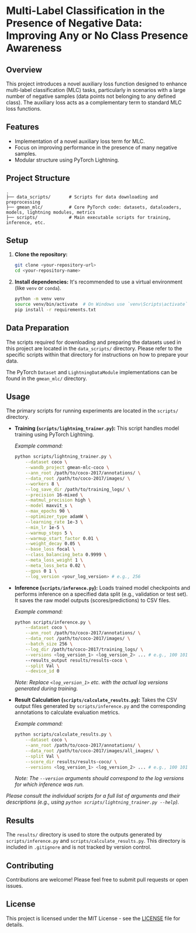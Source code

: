 # Multi-Label Classification in the Presence of Negative Data: Improving Any or No Class Presence Awareness

## Overview

This project introduces a novel auxiliary loss function designed to enhance multi-label classification (MLC) tasks, particularly in scenarios with a large number of negative samples (data points not belonging to any defined class). The auxiliary loss acts as a complementary term to standard MLC loss functions.

## Features

*   Implementation of a novel auxiliary loss term for MLC.
*   Focus on improving performance in the presence of many negative samples.
*   Modular structure using PyTorch Lightning.

## Project Structure

```
.
├── data_scripts/       # Scripts for data downloading and preprocessing
├── gmean_mlc/          # Core PyTorch code: datasets, dataloaders, models, lightning modules, metrics
├── scripts/            # Main executable scripts for training, inference, etc.
```

## Setup

1.  **Clone the repository:**
    ```bash
    git clone <your-repository-url>
    cd <your-repository-name>
    ```

2.  **Install dependencies:**
    It's recommended to use a virtual environment (like `venv` or `conda`).
    ```bash
    python -m venv venv
    source venv/bin/activate  # On Windows use `venv\Scripts\activate`
    pip install -r requirements.txt
    ```

## Data Preparation

The scripts required for downloading and preparing the datasets used in this project are located in the `data_scripts/` directory. Please refer to the specific scripts within that directory for instructions on how to prepare your data.

The PyTorch `Dataset` and `LightningDataModule` implementations can be found in the `gmean_mlc/` directory.

## Usage

The primary scripts for running experiments are located in the `scripts/` directory.

*   **Training (`scripts/lightning_trainer.py`):** This script handles model training using PyTorch Lightning.

    *Example command:*
    ```bash
    python scripts/lightning_trainer.py \
        --dataset coco \
        --wandb_project gmean-mlc-coco \
        --ann_root /path/to/coco-2017/annotations/ \
        --data_root /path/to/coco-2017/images/ \
        --workers 8 \
        --log_save_dir /path/to/training_logs/ \
        --precision 16-mixed \
        --matmul_precision high \
        --model maxvit_s \
        --max_epochs 90 \
        --optimizer_type adamW \
        --learning_rate 1e-3 \
        --min_lr 1e-5 \
        --warmup_steps 5 \
        --warmup_start_factor 0.01 \
        --weight_decay 0.05 \
        --base_loss focal \
        --class_balancing_beta 0.9999 \
        --meta_loss_weight 1 \
        --meta_loss_beta 0.02 \
        --gpus 0 1 \
        --log_version <your_log_version> # e.g., 256
    ```

*   **Inference (`scripts/inference.py`):** Loads trained model checkpoints and performs inference on a specified data split (e.g., validation or test set). It saves the raw model outputs (scores/predictions) to CSV files.

    *Example command:*
    ```bash
    python scripts/inference.py \
        --dataset coco \
        --ann_root /path/to/coco-2017/annotations/ \
        --data_root /path/to/coco-2017/images/ \
        --batch_size 256 \
        --log_dir /path/to/coco-2017/training_logs/ \
        --versions <log_version_1> <log_version_2> ... # e.g., 100 101 102 \
        --results_output results/results-coco \
        --split Val \
        --device_id 0
    ```
    *Note: Replace `<log_version_1>` etc. with the actual log versions generated during training.*

*   **Result Calculation (`scripts/calculate_results.py`):** Takes the CSV output files generated by `scripts/inference.py` and the corresponding annotations to calculate evaluation metrics.

    *Example command:*
    ```bash
    python scripts/calculate_results.py \
        --dataset coco \
        --ann_root /path/to/coco-2017/annotations/ \
        --data_root /path/to/coco-2017/images/all_images/ \
        --split Val \
        --score_dir results/results-coco/ \
        --versions <log_version_1> <log_version_2> ... # e.g., 100 101 102
    ```
     *Note: The `--version` arguments should correspond to the log versions for which inference was run.*

*Please consult the individual scripts for a full list of arguments and their descriptions (e.g., using `python scripts/lightning_trainer.py --help`).*

## Results

The `results/` directory is used to store the outputs generated by `scripts/inference.py` and `scripts/calculate_results.py`. This directory is included in `.gitignore` and is not tracked by version control.

## Contributing

Contributions are welcome! Please feel free to submit pull requests or open issues.

## License

This project is licensed under the MIT License - see the [LICENSE](LICENSE) file for details. 